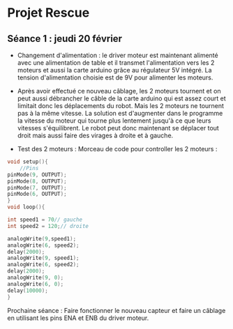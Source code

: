# Projet Rescue
## Séance 1 : jeudi 20 février

- Changement d'alimentation : le driver moteur est maintenant alimenté avec une alimentation de table et il transmet l'alimentation vers les 2 moteurs et aussi la carte arduino grâce au régulateur 5V intégré. La tension d'alimentation choisie est de 9V pour alimenter les moteurs.

- Après avoir effectué ce nouveau câblage, les 2 moteurs tournent et on peut aussi débrancher le câble de la carte arduino qui est assez court et limitait donc les déplacements du robot. Mais les 2 moteurs ne tournent pas à la même vitesse. La solution est d'augmenter dans le programme la vitesse du moteur qui tourne plus lentement jusqu'à ce que leurs vitesses s'équilibrent. Le robot peut donc maintenant se déplacer tout droit mais aussi faire des virages à droite et à gauche.

- Test des 2 moteurs :
Morceau de code pour controller les 2 moteurs :

```C
void setup(){
    //Pins
pinMode(9, OUTPUT);
pinMode(8, OUTPUT);
pinMode(7, OUTPUT);
pinMode(6, OUTPUT);
}
void loop(){

int speed1 = 70// gauche
int speed2 = 120;// droite

analogWrite(9,speed1);
analogWrite(6, speed2);
delay(2000);
analogWrite(9, speed1);
analogWrite(6, speed2);
delay(2000);
analogWrite(9, 0);
analogWrite(6, 0);
delay(10000);
}
```

Prochaine séance : 
Faire fonctionner le nouveau capteur et faire un câblage en utilisant les pins ENA et ENB du driver moteur.
